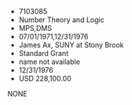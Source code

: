 * 7103085
* Number Theory and Logic
* MPS,DMS
* 07/01/1971,12/31/1976
* James Ax, SUNY at Stony Brook
* Standard Grant
*   name not available
* 12/31/1976
* USD 228,100.00

NONE